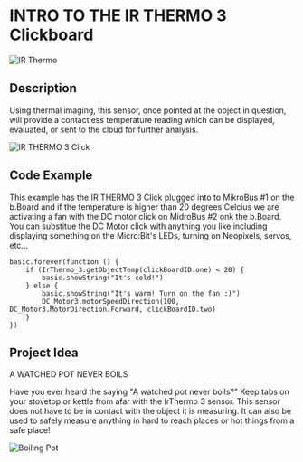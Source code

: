 # INTRO TO THE IR THERMO 3 Clickboard


![IR Thermo](https://github.com/Brilliant-Labs/bboard-tuts/blob/master/ir-thermo-3/howIRthermoWorks.png?raw=true "IR Thermo")

## Description

Using thermal imaging, this
sensor, once pointed at the object
in question, will provide a
contactless temperature reading which can be displayed, evaluated, or sent to the cloud for further analysis. 

![IR THERMO 3 Click](https://github.com/Brilliant-Labs/bboard-tuts/blob/master/ir-thermo-3/ir-thermo-3-click.jpg?raw=true "IR THERMO 3 Click")

## Code Example

This example has the IR THERMO 3 Click plugged into to MikroBus #1 on the b.Board and if the temperature is higher than 20 degrees Celcius we are activating a fan with the DC motor click on MidroBus #2 onk the b.Board.  You can substitue the DC Motor click with anything you like including displaying something on the Micro:Bit's LEDs, turning on Neopixels, servos, etc... 

```blocks
basic.forever(function () {
    if (IrThermo_3.getObjectTemp(clickBoardID.one) < 20) {
        basic.showString("It's cold!")
    } else {
        basic.showString("It's warm! Turn on the fan :)")
        DC_Motor3.motorSpeedDirection(100, DC_Motor3.MotorDirection.Forward, clickBoardID.two)
    }
})

```

## Project Idea

A WATCHED POT NEVER BOILS

Have you ever heard the saying "A
watched pot never boils?" Keep tabs
on your stovetop or kettle from afar
with the IrThermo 3 sensor. This
sensor does not have to be in
contact with the object it is
measuring. It can also be used to
safely measure anything in hard to
reach places or hot things from a safe place!

![Boiling Pot](https://github.com/Brilliant-Labs/bboard-tuts/blob/master/ir-thermo-3/boilingGIF.gif?raw=true "Too hot? Stay safe!")